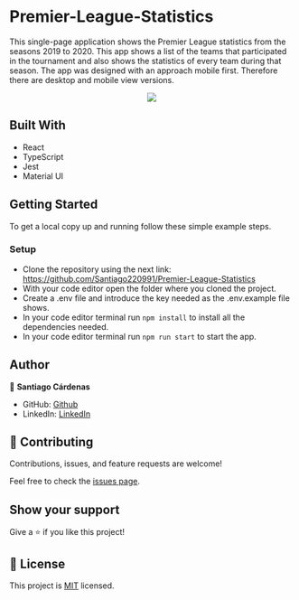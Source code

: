 # Premier-League-Statistics

This single-page application shows the Premier League statistics from the seasons 2019 to 2020. This app shows a list of the teams that participated in the tournament and also shows the statistics of every team during that season. The app was designed with an approach mobile first. Therefore there are desktop and mobile view versions.

<p align="center">
<img src="https://github.com/Santiago220991/Premier-League-Statistics/assets/98363075/19affc92-385c-471b-9e89-6ef3d5cf3732" />
</p>

## Built With

- React
- TypeScript
- Jest
- Material UI

## Getting Started

To get a local copy up and running follow these simple example steps.

### Setup

- Clone the repository using the next link: https://github.com/Santiago220991/Premier-League-Statistics
- With your code editor open the folder where you cloned the project.
- Create a .env file and introduce the key needed as the .env.example file shows. 
- In your code editor terminal run `npm install` to install all the dependencies needed.
- In your code editor terminal run `npm run start` to start the app.

## Author

👤 **Santiago Cárdenas**

- GitHub: [Github](https://github.com/Santiago220991)
- LinkedIn: [LinkedIn](https://www.linkedin.com/in/alexandersantiagocardenas/)


## 🤝 Contributing

Contributions, issues, and feature requests are welcome!

Feel free to check the [issues page](https://github.com/Santiago220991/Premier-League-Statistics/issues).

## Show your support

Give a ⭐️ if you like this project!

## 📝 License

This project is [MIT](./LICENSE) licensed.
